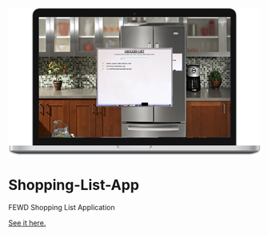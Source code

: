 [![See demo.](shoppinglist.png)](http://caseybennington.github.io/Shopping-List-App)
# Shopping-List-App
FEWD Shopping List Application

[See it here.](http://caseybennington.github.io/Shopping-List-App/)
